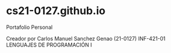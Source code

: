 # cs21-0127.github.io
Portafolio Personal

Creador por Carlos Manuel Sanchez Genao (21-0127)
INF-421-01 LENGUAJES DE PROGRAMACIÓN I
